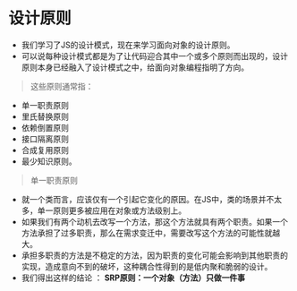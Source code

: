 # 设计原则

* 我们学习了JS的设计模式，现在来学习面向对象的设计原则。
* 可以说每种设计模式都是为了让代码迎合其中一个或多个原则而出现的，设计原则本身已经融入了设计模式之中，给面向对象编程指明了方向。

> 这些原则通常指： 
 * 单一职责原则
 * 里氏替换原则
 * 依赖倒置原则
 * 接口隔离原则 
 * 合成复用原则
 * 最少知识原则。


> 单一职责原则
* 就一个类而言，应该仅有一个引起它变化的原因。在JS中，类的场景并不太多，单一原则更多被应用在对象或方法级别上。
* 如果我们有两个动机去改写一个方法，那这个方法就具有两个职责。如果一个方法承担了过多职责，那么在需求变迁中，需要改写这个方法的可能性就越大。
* 承担多职责的方法是不稳定的方法，因为职责的变化可能会影响到其他职责的实现，造成意向不到的破坏，这种耦合性得到的是低内聚和脆弱的设计。
* 我们得出这样的结论 ： __SRP原则：一个对象（方法）只做一件事__


